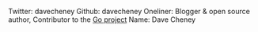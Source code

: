 Twitter: davecheney
Github: davecheney
Oneliner: Blogger & open source author, Contributor to the <a href='http://golang.org/' target='_blank'>Go project</a>
Name: Dave Cheney